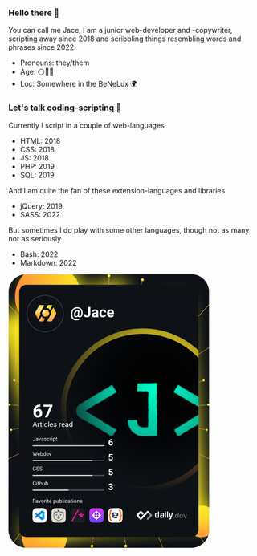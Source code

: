 ### Hello there 👋

You can call me Jace, I am a junior web-developer and -copywriter, scripting away since 2018 and scribbling things resembling words and phrases since 2022.

- Pronouns: they/them
- Age: ⚪🥈🐉
- Loc: Somewhere in the BeNeLux 🌍

### Let's talk coding-scripting 👀

Currently I script in a couple of web-languages
- HTML: 2018
- CSS: 2018
- JS: 2018
- PHP: 2019
- SQL: 2019

And I am quite the fan of these extension-languages and libraries
- jQuery: 2019
- SASS: 2022

But sometimes I do play with some other languages, though not as many nor as seriously
- Bash: 2022
- Markdown: 2022


<a href="https://app.daily.dev/Jace"><img src="https://github.com/ScriptJayT/ScriptJayT/blob/main/devcard.svg" width="400" alt="Jace's Dev Card"/></a>

